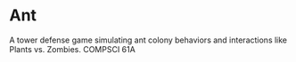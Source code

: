 # Ant
A tower defense game simulating ant colony behaviors and interactions like Plants vs. Zombies.
COMPSCI 61A
